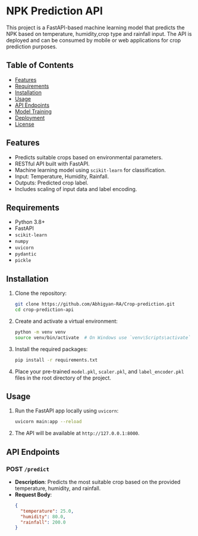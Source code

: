 # NPK Prediction API

This project is a FastAPI-based machine learning model that predicts the NPK based on temperature, humidity,crop type and rainfall input. The API is deployed and can be consumed by mobile or web applications for crop prediction purposes.

## Table of Contents

- [Features](#features)
- [Requirements](#requirements)
- [Installation](#installation)
- [Usage](#usage)
- [API Endpoints](#api-endpoints)
- [Model Training](#model-training)
- [Deployment](#deployment)
- [License](#license)

## Features

- Predicts suitable crops based on environmental parameters.
- RESTful API built with FastAPI.
- Machine learning model using `scikit-learn` for classification.
- Input: Temperature, Humidity, Rainfall.
- Outputs: Predicted crop label.
- Includes scaling of input data and label encoding.

## Requirements

- Python 3.8+
- FastAPI
- `scikit-learn`
- `numpy`
- `uvicorn`
- `pydantic`
- `pickle`

## Installation

1. Clone the repository:

    ```bash
    git clone https://github.com/Abhigyan-RA/Crop-prediction.git
    cd crop-prediction-api
    ```

2. Create and activate a virtual environment:

    ```bash
    python -m venv venv
    source venv/bin/activate  # On Windows use `venv\Scripts\activate`
    ```

3. Install the required packages:

    ```bash
    pip install -r requirements.txt
    ```

4. Place your pre-trained `model.pkl`, `scaler.pkl`, and `label_encoder.pkl` files in the root directory of the project.

## Usage

1. Run the FastAPI app locally using `uvicorn`:

    ```bash
    uvicorn main:app --reload
    ```

2. The API will be available at `http://127.0.0.1:8000`.

## API Endpoints

### POST `/predict`

- **Description**: Predicts the most suitable crop based on the provided temperature, humidity, and rainfall.
- **Request Body**:
  ```json
  {
    "temperature": 25.0,
    "humidity": 80.0,
    "rainfall": 200.0
  }

